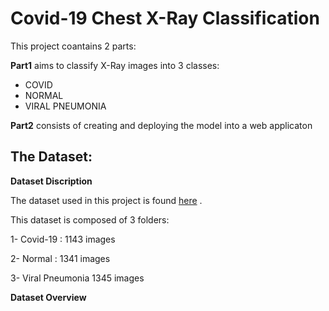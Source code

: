 # Covid-19 Chest X-Ray Classification
This project coantains 2 parts:

__Part1__ aims to classify X-Ray images into 3 classes:

* COVID 
* NORMAL
* VIRAL PNEUMONIA

__Part2__ consists of creating and deploying the model into a web applicaton

## The Dataset:

__Dataset Discription__

The dataset used in this project is found [here](https://www.kaggle.com/tawsifurrahman/covid19-radiography-database) .

This dataset is composed of 3 folders:

1- Covid-19 : 1143 images

2- Normal : 1341 images

3- Viral Pneumonia 1345 images

__Dataset Overview__
